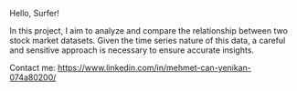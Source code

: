 Hello, Surfer!

In this project, I aim to analyze and compare the relationship between two stock market datasets. Given the time series nature of this data, a careful and sensitive approach is necessary to ensure accurate insights.

Contact me: https://www.linkedin.com/in/mehmet-can-yenikan-074a80200/
